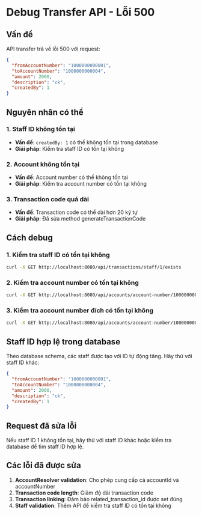 # Debug Transfer API - Lỗi 500

## Vấn đề
API transfer trả về lỗi 500 với request:
```json
{
  "fromAccountNumber": "1000000000001",
  "toAccountNumber": "1000000000004",
  "amount": 2000,
  "description": "ck",
  "createdBy": 1
}
```

## Nguyên nhân có thể

### 1. Staff ID không tồn tại
- **Vấn đề**: `createdBy: 1` có thể không tồn tại trong database
- **Giải pháp**: Kiểm tra staff ID có tồn tại không

### 2. Account không tồn tại
- **Vấn đề**: Account number có thể không tồn tại
- **Giải pháp**: Kiểm tra account number có tồn tại không

### 3. Transaction code quá dài
- **Vấn đề**: Transaction code có thể dài hơn 20 ký tự
- **Giải pháp**: Đã sửa method generateTransactionCode

## Cách debug

### 1. Kiểm tra staff ID có tồn tại không
```bash
curl -X GET http://localhost:8080/api/transactions/staff/1/exists
```

### 2. Kiểm tra account number có tồn tại không
```bash
curl -X GET http://localhost:8080/api/accounts/account-number/1000000000001
```

### 3. Kiểm tra account number đích có tồn tại không
```bash
curl -X GET http://localhost:8080/api/accounts/account-number/1000000000004
```

## Staff ID hợp lệ trong database

Theo database schema, các staff được tạo với ID tự động tăng. Hãy thử với staff ID khác:

```json
{
  "fromAccountNumber": "1000000000001",
  "toAccountNumber": "1000000000004",
  "amount": 2000,
  "description": "ck",
  "createdBy": 1
}
```

## Request đã sửa lỗi

Nếu staff ID 1 không tồn tại, hãy thử với staff ID khác hoặc kiểm tra database để tìm staff ID hợp lệ.

## Các lỗi đã được sửa

1. **AccountResolver validation**: Cho phép cung cấp cả accountId và accountNumber
2. **Transaction code length**: Giảm độ dài transaction code
3. **Transaction linking**: Đảm bảo related_transaction_id được set đúng
4. **Staff validation**: Thêm API để kiểm tra staff ID có tồn tại không
